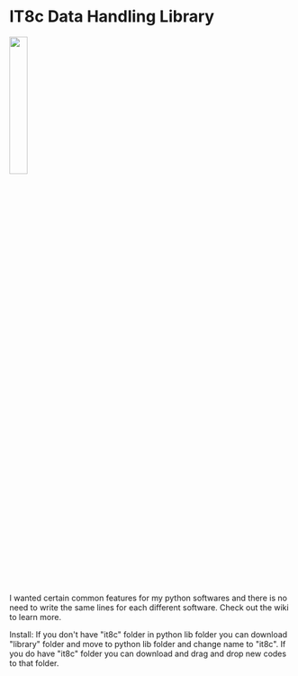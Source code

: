 # IT8c Data Handling Library

<img src="https://i.imgur.com/Pm1DFdE.png" width="25%" height="25%" />

I wanted certain common features for my python softwares and there is no need to write the same lines for each different software. Check out the wiki to learn more.

Install: If you don't have "it8c" folder in python lib folder you can download "library" folder and move to python lib folder and change name to "it8c". If you do have "it8c" folder you can download and drag and drop new codes to that folder.
